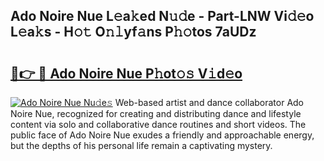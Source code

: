 ## Ado Noire Nue L𝚎a𝚔ed N𝚞𝚍e - Part-LNW Vi𝚍𝚎o L𝚎a𝚔s - H𝚘𝚝 O𝚗𝚕yf𝚊ns P𝚑𝚘tos 7aUDz

# <h2><a href="http://kf388ib.oniu.top/?m=Ado+Noire+Nue">🔗👉 🔴 Ado Noire Nue P𝚑ot𝚘𝚜 V𝚒d𝚎o</a></h2>

[![Ado Noire Nue Nu𝚍e𝚜](https://i.imgur.com/0qMVB7G.gif)](http://kf388ib.oniu.top/?m=Ado+Noire+Nue)
Web-based artist and dance collaborator Ado Noire Nue, recognized for creating and distributing dance and lifestyle content via solo and collaborative dance routines and short videos. The public face of Ado Noire Nue exudes a friendly and approachable energy, but the depths of his personal life remain a captivating mystery.  

